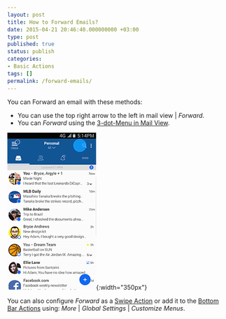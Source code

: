 ```yaml
---
layout: post
title: How to Forward Emails?
date: 2015-04-21 20:46:40.000000000 +03:00
type: post
published: true
status: publish
categories:
- Basic Actions
tags: []
permalink: /forward-emails/
---
```


You can Forward an email with these methods:


* You can use the top right arrow to the left in mail view \| *Forward*.
* You can *Forward* using the [3-dot-Menu in Mail View](/3-dot-menu-options/).

![Forward email](/assets/BlueMail_Forward_Email.gif){:width="350px"}

You can also configure *Forward* as a [Swipe Action](/configure-left-right-swipe-menu/) or add it to the [Bottom Bar Actions](/how-to-configure-the-bottom-bar-actions/) using: *More* \| *Global Settings* \| *Customize Menus*.